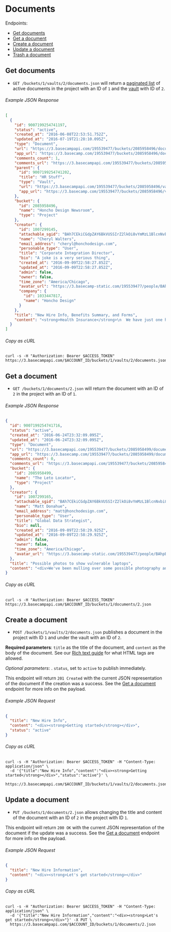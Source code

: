 Documents
=========

Endpoints:

- [Get documents](#get-documents)
- [Get a document](#get-a-document)
- [Create a document](#create-a-document)
- [Update a document](#update-a-document)
- [Trash a document][trash]

Get documents
-------------

* `GET /buckets/1/vaults/2/documents.json` will return a [paginated list][pagination] of active documents in the project with an ID of `1` and the [vault][vaults] with ID of `2`.

###### Example JSON Response
<!-- START GET /buckets/1/vaults/2/documents.json -->
```json
[
  {
    "id": 9007199254741197,
    "status": "active",
    "created_at": "2016-06-08T22:53:51.752Z",
    "updated_at": "2016-07-19T21:28:10.095Z",
    "type": "Document",
    "url": "https://3.basecampapi.com/195539477/buckets/2085958496/documents/9007199254741197.json",
    "app_url": "https://3.basecamp.com/195539477/buckets/2085958496/documents/9007199254741197",
    "comments_count": 1,
    "comments_url": "https://3.basecampapi.com/195539477/buckets/2085958496/recordings/9007199254741197/comments.json",
    "parent": {
      "id": 9007199254741202,
      "title": "HR Stuff",
      "type": "Vault",
      "url": "https://3.basecampapi.com/195539477/buckets/2085958496/vaults/9007199254741202.json",
      "app_url": "https://3.basecamp.com/195539477/buckets/2085958496/vaults/9007199254741202"
    },
    "bucket": {
      "id": 2085958496,
      "name": "Honcho Design Newsroom",
      "type": "Project"
    },
    "creator": {
      "id": 1007299145,
      "attachable_sgid": "BAh7CEkiCGdpZAY6BkVUSSIrZ2lkOi8vYmMzL1BlcnNvbi8xMDA3Mjk5MTQ1P2V4cGlyZXNfaW4GOwBUSSIMcHVycG9zZQY7AFRJIg9hdHRhY2hhYmxlBjsAVEkiD2V4cGlyZXNfYXQGOwBUMA==--eabe63d5a75258e7be2ade823aa884b7fde00ab2",
      "name": "Cheryl Walters",
      "email_address": "cheryl@honchodesign.com",
      "personable_type": "User",
      "title": "Corporate Integration Director",
      "bio": "A joke is a very serious thing",
      "created_at": "2016-09-09T22:58:27.852Z",
      "updated_at": "2016-09-09T22:58:27.852Z",
      "admin": false,
      "owner": false,
      "time_zone": "America/Chicago",
      "avatar_url": "https://3.basecamp-static.com/195539477/people/BAhpBEkqCjw=--7e8e5d9e90e4898faee5f69e72def9e58da85fbe/avatar-64-x4",
      "company": {
        "id": 1033447817,
        "name": "Honcho Design"
      }
    },
    "title": "New Hire Info, Benefits Summary, and Forms",
    "content": "<strong>Health Insurance</strong>\n  We have just one health insurance policy. The company pays most of the premium, and you cover the rest. Domestic partnerships are covered, as well as marriages. Open enrollment starts in January.<br><br>\n\n  <strong>401K Retirement Plan</strong>\n  We match dollar-for-dollar up to 10% of your salary that you contribute to the plan. You are eligible to enroll in the 401K plan after your first paycheck.<br><br>\n\n  <strong>Flexible Spending Account (FSA)</strong>\n  The FSA is an account where you can set aside pre-tax money for out-of-pocket medical expenses, such as prescriptions, OTC medicine, vision care, etc.  You have to decide up front how much money you want to put in the account, and the max is $2500/year.<br><br>\n\n  <strong>Continuing Education Allowance</strong>\n  We provide you with $500 a year to take classes that help you professionally. Really, anything that helps you with your job.<br><br>\n\n  <strong>Matching Charitable Gifts</strong>\n  When you donate money to a qualified charity, we will make a matching gift to that charity on your behalf. The maximum for the year is $500 per employee.<br><br>\n\n  <strong>Paid Time Off</strong>\n  Paid time off doesn't really exist here - if you need a day (or week!) off, you just need to clear it with your team or others who would be affected by your absence. You should try to take at least 3 weeks off a year."
  }
]
```
<!-- END GET /buckets/1/vaults/2/documents.json -->
###### Copy as cURL

``` shell
curl -s -H "Authorization: Bearer $ACCESS_TOKEN" https://3.basecampapi.com/$ACCOUNT_ID/buckets/1/vaults/2/documents.json
```

Get a document
--------------

* `GET /buckets/1/documents/2.json` will return the document with an ID of `2` in the project with an ID of `1`.

###### Example JSON Response
<!-- START GET /buckets/1/documents/2.json -->
```json
{
  "id": 9007199254741716,
  "status": "active",
  "created_at": "2016-06-24T23:32:09.095Z",
  "updated_at": "2016-06-24T23:32:09.095Z",
  "type": "Document",
  "url": "https://3.basecampapi.com/195539477/buckets/2085958499/documents/9007199254741716.json",
  "app_url": "https://3.basecamp.com/195539477/buckets/2085958499/documents/9007199254741716",
  "comments_count": 0,
  "comments_url": "https://3.basecampapi.com/195539477/buckets/2085958499/recordings/9007199254741716/comments.json",
  "bucket": {
    "id": 2085958499,
    "name": "The Leto Locator",
    "type": "Project"
  },
  "creator": {
    "id": 1007299165,
    "attachable_sgid": "BAh7CEkiCGdpZAY6BkVUSSIrZ2lkOi8vYmMzL1BlcnNvbi8xMDA3Mjk5MTY1P2V4cGlyZXNfaW4GOwBUSSIMcHVycG9zZQY7AFRJIg9hdHRhY2hhYmxlBjsAVEkiD2V4cGlyZXNfYXQGOwBUMA==--c28a27d0c490353fc1a5c2a50ce8eda0fae07370",
    "name": "Matt Donahue",
    "email_address": "matt@honchodesign.com",
    "personable_type": "User",
    "title": "Global Data Strategist",
    "bio": null,
    "created_at": "2016-09-09T22:58:29.925Z",
    "updated_at": "2016-09-09T22:58:29.925Z",
    "admin": false,
    "owner": false,
    "time_zone": "America/Chicago",
    "avatar_url": "https://3.basecamp-static.com/195539477/people/BAhpBF0qCjw=--21513efb0cf6f64f7a0720b2c56ac6145ae6680c/avatar-64-x4"
  },
  "title": "Possible photos to show vulnerable laptops",
  "content": "<div>We've been mulling over some possible photography and situations we want to show, particularly vulnerable laptops. Here are a few ideas, and we'll be adding to and changing this list quite a bit as it develops:<br><br>\n\n  <strong>Photography</strong><br>\n  <ol>\n    <li>Person at a coffee shop</li>\n    <li>Leaving laptop unsecured at work</li>\n    <li>Leaving laptop in hotel room out in the open, not in the safe</li>\n    <li>Animated gif of someone turning around and laptop being gone the next second</li>\n    <li>People leaving their computer in their bag and not paying attention</li>\n    <li>Security line at an airport, laptops out in the open</li>\n  </ol></div>"
}
```
<!-- END GET /buckets/1/documents/2.json -->

###### Copy as cURL

``` shell
curl -s -H "Authorization: Bearer $ACCESS_TOKEN" https://3.basecampapi.com/$ACCOUNT_ID/buckets/1/documents/2.json
```

Create a document
-----------------

* `POST /buckets/1/vaults/2/documents.json` publishes a document in the project with ID `1` and under the vault with an ID of `2`.

**Required parameters**: `title` as the title of the document, and `content` as the body of the document. See our [Rich text guide][rich] for what HTML tags are allowed.

_Optional parameters_: . `status`, set to `active` to publish immediately.

This endpoint will return `201 Created` with the current JSON representation of the document if the creation was a success. See the [Get a document](#get-a-document) endpoint for more info on the payload.

###### Example JSON Request

``` json
{
  "title": "New Hire Info",
  "content": "<div><strong>Getting started</strong></div>",
  "status": "active"
}
```

###### Copy as cURL

``` shell
curl -s -H "Authorization: Bearer $ACCESS_TOKEN" -H "Content-Type: application/json" \
  -d '{"title":"New Hire Info","content":"<div><strong>Getting started</strong></div>","status":"active"}' \
  https://3.basecampapi.com/$ACCOUNT_ID/buckets/1/vaults/2/documents.json
```

Update a document
-----------------

* `PUT /buckets/1/documents/2.json` allows changing the title and content of the document with an ID of `2` in the project with ID `1`.

This endpoint will return `200 OK` with the current JSON representation of the document if the update was a success. See the [Get a document](#get-a-document) endpoint for more info on the payload.

###### Example JSON Request

``` json
{
  "title": "New Hire Information",
  "content": "<div><strong>Let's get started</strong></div>"
}
```

###### Copy as cURL

``` shell
curl -s -H "Authorization: Bearer $ACCESS_TOKEN" -H "Content-Type: application/json" \
  -d '{"title":"New Hire Information","content":"<div><strong>Let's get started</strong></div>"}' -X PUT \
  https://3.basecampapi.com/$ACCOUNT_ID/buckets/1/documents/2.json
```

[pagination]: https://github.com/basecamp/bc3-api/blob/master/README.md#pagination
[trash]: https://github.com/basecamp/bc3-api/blob/master/sections/recordings.md#trash-a-recording
[vaults]: https://github.com/basecamp/bc3-api/blob/master/sections/vaults.md#vaults
[rich]: https://github.com/basecamp/bc3-api/blob/master/sections/rich_text.md
